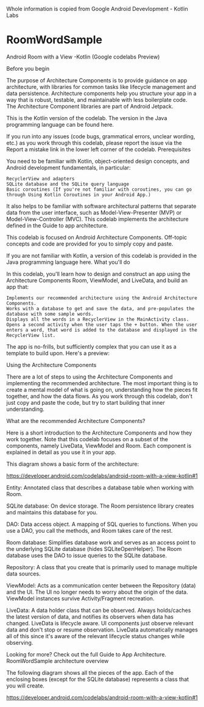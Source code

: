 Whole information is copied from Google Android Devevlopment - Kotlin Labs

# RoomWordSample
Android Room with a View -Kotlin (Google codelabs Preview)

Before you begin

The purpose of Architecture Components is to provide guidance on app architecture, with libraries for common tasks like lifecycle management and data persistence. Architecture components help you structure your app in a way that is robust, testable, and maintainable with less boilerplate code. The Architecture Component libraries are part of Android Jetpack.

This is the Kotlin version of the codelab. The version in the Java programming language can be found here.

If you run into any issues (code bugs, grammatical errors, unclear wording, etc.) as you work through this codelab, please report the issue via the Report a mistake link in the lower left corner of the codelab.
Prerequisites

You need to be familiar with Kotlin, object-oriented design concepts, and Android development fundamentals, in particular:

    RecyclerView and adapters
    SQLite database and the SQLite query language
    Basic coroutines (If you're not familiar with coroutines, you can go through Using Kotlin Coroutines in your Android App.)

It also helps to be familiar with software architectural patterns that separate data from the user interface, such as Model-View-Presenter (MVP) or Model-View-Controller (MVC). This codelab implements the architecture defined in the Guide to app architecture.

This codelab is focused on Android Architecture Components. Off-topic concepts and code are provided for you to simply copy and paste.

If you are not familiar with Kotlin, a version of this codelab is provided in the Java programming language here.
What you'll do

In this codelab, you'll learn how to design and construct an app using the Architecture Components Room, ViewModel, and LiveData, and build an app that:

    Implements our recommended architecture using the Android Architecture Components.
    Works with a database to get and save the data, and pre-populates the database with some sample words.
    Displays all the words in a RecyclerView in the MainActivity class.
    Opens a second activity when the user taps the + button. When the user enters a word, that word is added to the database and displayed in the RecyclerView list.

The app is no-frills, but sufficiently complex that you can use it as a template to build upon. Here's a preview:


Using the Architecture Components

There are a lot of steps to using the Architecture Components and implementing the recommended architecture. The most important thing is to create a mental model of what is going on, understanding how the pieces fit together, and how the data flows. As you work through this codelab, don't just copy and paste the code, but try to start building that inner understanding.

What are the recommended Architecture Components?

Here is a short introduction to the Architecture Components and how they work together. Note that this codelab focuses on a subset of the components, namely LiveData, ViewModel and Room. Each component is explained in detail as you use it in your app.

This diagram shows a basic form of the architecture:

https://developer.android.com/codelabs/android-room-with-a-view-kotlin#1

Entity: Annotated class that describes a database table when working with Room.

SQLite database: On device storage. The Room persistence library creates and maintains this database for you.

DAO: Data access object. A mapping of SQL queries to functions. When you use a DAO, you call the methods, and Room takes care of the rest.

Room database: Simplifies database work and serves as an access point to the underlying SQLite database (hides SQLiteOpenHelper). The Room database uses the DAO to issue queries to the SQLite database.

Repository: A class that you create that is primarily used to manage multiple data sources.

ViewModel: Acts as a communication center between the Repository (data) and the UI. The UI no longer needs to worry about the origin of the data. ViewModel instances survive Activity/Fragment recreation.

LiveData: A data holder class that can be observed. Always holds/caches the latest version of data, and notifies its observers when data has changed. LiveData is lifecycle aware. UI components just observe relevant data and don't stop or resume observation. LiveData automatically manages all of this since it's aware of the relevant lifecycle status changes while observing.

Looking for more? Check out the full Guide to App Architecture.
RoomWordSample architecture overview

The following diagram shows all the pieces of the app. Each of the enclosing boxes (except for the SQLite database) represents a class that you will create.

https://developer.android.com/codelabs/android-room-with-a-view-kotlin#1
